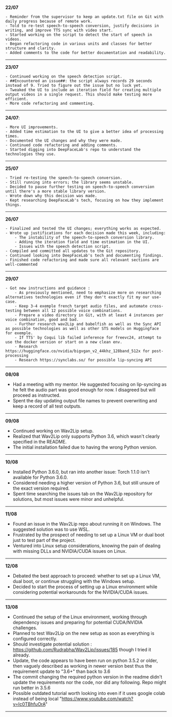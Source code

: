 **22/07**

    - Reminder from the supervisor to keep an update.txt file on Git with daily progress because of remote work.
    - Told to re-test speech-to-speech conversion, justify decisions in writing, and improve TTS sync with video start.
    - Started working on the script to detect the start of speech in videos.
    - Began refactoring code in various units and classes for better structure and clarity.
    - Added comments to the code for better documentation and readability.

---

**23/07**

    - Continued working on the speech detection script.
    - ##Encountered an issue##: the script always records 29 seconds instead of 9. Tried to figure out the issue but no luck yet.
    - Tweaked the UI to include an iteration field for creating multiple output videos in a single request. This should make testing more efficient.
    - More code refactoring and commenting.

---

**24/07**:

    - More UI improvements.
    - Added time estimation to the UI to give a better idea of processing times.
    - Documented the UI changes and why they were made.
    - Continued code refactoring and adding comments.
    - Started digging into DeepFaceLab's repo to understand the technologies they use.

---

**25/07**

    - Tried re-testing the speech-to-speech conversion.
    - Still running into errors; the library seems unstable.
    - Decided to pause further testing on speech-to-speech conversion until there's a more stable library version.
    - Wrote down why this decision was made.
    - Kept researching DeepFaceLab's tech, focusing on how they implement things.

---

**26/07**

    - Finalized and tested the UI changes; everything works as expected.
    - Wrote up justifications for each decision made this week, including:
        - The instability of the speech-to-speech conversion library.
        - Adding the iteration field and time estimation in the UI.
        - Issues with the speech detection script.
    - Compiled and committed all updates to the Git repository.
    - Continued looking into DeepFaceLab's tech and documenting findings.
    - Finished code refactoring and made sure all relevant sections are well-commented

---

**29/07**

    - Got new instructions and guidance :
        - As previously mentioned, need to emphasize more on researching alternatives technologies even if they don't exactly fit my our use-case.
        - Keep 3-4 exemple french target audio files, and automate cross-testing between all 12 possible voice combinations.
        - Prepare a video directory in Git, with at least 4 instances per voice combination, good and bad.
        - Further research wav2Lip and babelfish as well as the Sync API as possible technologies as well as other STS models on Huggingface for exemple.
        - If TTS' by Coqui lib failed inference for freevc24, attempt to use the docker version or start on a new clean env.
        - Research https://huggingface.co/nvidia/bigvgan_v2_44khz_128band_512x for post-processing
        - Research https://synclabs.so/ for possible lip-syncing API

---

**08/08**  
- Had a meeting with my mentor. He suggested focusing on lip-syncing as he felt the audio part was good enough for now. I disagreed but will proceed as instructed.  
- Spent the day updating output file names to prevent overwriting and keep a record of all test outputs.

---

**09/08**  
- Continued working on Wav2Lip setup.  
- Realized that Wav2Lip only supports Python 3.6, which wasn't clearly specified in the README.  
- The initial installation failed due to having the wrong Python version.

---

**10/08**  
- Installed Python 3.6.0, but ran into another issue: Torch 1.1.0 isn't available for Python 3.6.0.  
- Considered needing a higher version of Python 3.6, but still unsure of the exact version required.  
- Spent time searching the issues tab on the Wav2Lip repository for solutions, but most issues were minor and unhelpful.

---

**11/08**  
- Found an issue in the Wav2Lip repo about running it on Windows. The suggested solution was to use WSL.  
- Frustrated by the prospect of needing to set up a Linux VM or dual boot just to test part of the project.  
- Ventured into Linux setup considerations, knowing the pain of dealing with missing DLLs and NVIDIA/CUDA issues on Linux.

---

**12/08**  
- Debated the best approach to proceed: whether to set up a Linux VM, dual boot, or continue struggling with the Windows setup.  
- Decided to start the process of setting up a Linux environment while considering potential workarounds for the NVIDIA/CUDA issues.

---

**13/08**  
- Continued the setup of the Linux environment, working through dependency issues and preparing for potential CUDA/NVIDIA challenges.  
- Planned to test Wav2Lip on the new setup as soon as everything is configured correctly.
- Should investigate potential solution : https://github.com/Rudrabha/Wav2Lip/issues/185 though I tried it already.
- Update, the code appears to have been run on python 3.5.2 or older, then vaguely described as working in newer version best thus the requirement update to "3.6+" than back to 3.6
- The commit changing the required python version in the readme didn't update the requirements nor the code, nor did any following. Repo might run better in 3.5.6
- Possible outdated tutorial worth looking into even if it uses google colab instead of being local "https://www.youtube.com/watch?v=Ic0TBhfuOrA"

---